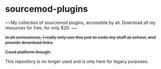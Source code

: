 # sourcemod-plugins

~~My collection of sourcemod plugins, accessible by all. Download all my resources for free, for only $20. ~~

~~In all seriousness, I really only use this just to code my stuff at school, and provide download links.~~

~~Good platform though.~~

This repository is no longer used and is only here for legacy purposes.
